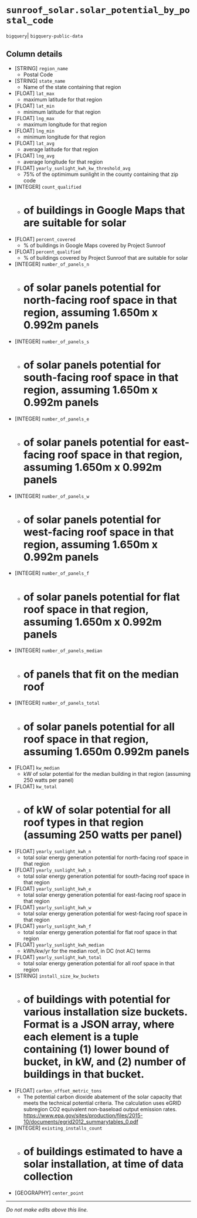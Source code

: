 # `sunroof_solar.solar_potential_by_postal_code`
`bigquery`| `bigquery-public-data`

## Column details
* [STRING]    `region_name`
  - Postal Code
* [STRING]    `state_name`
  - Name of the state containing that region
* [FLOAT]     `lat_max`
  - maximum latitude for that region
* [FLOAT]     `lat_min`
  - minimum latitude for that region
* [FLOAT]     `lng_max`
  - maximum longitude for that region
* [FLOAT]     `lng_min`
  - minimum longitude for that region
* [FLOAT]     `lat_avg`
  - average latitude for that region
* [FLOAT]     `lng_avg`
  - average longitude for that region
* [FLOAT]     `yearly_sunlight_kwh_kw_threshold_avg`
  - 75% of the optimimum sunlight in the county containing that zip code
* [INTEGER]   `count_qualified`
  - # of buildings in Google Maps that are suitable for solar
* [FLOAT]     `percent_covered`
  - % of buildings in Google Maps covered by Project Sunroof
* [FLOAT]     `percent_qualified`
  - % of buildings covered by Project Sunroof that are suitable for solar
* [INTEGER]   `number_of_panels_n`
  - # of solar panels potential for north-facing roof space in that region, assuming 1.650m x 0.992m panels
* [INTEGER]   `number_of_panels_s`
  - # of solar panels potential for south-facing roof space in that region, assuming 1.650m x 0.992m panels
* [INTEGER]   `number_of_panels_e`
  - # of solar panels potential for east-facing roof space in that region, assuming 1.650m x 0.992m panels
* [INTEGER]   `number_of_panels_w`
  - # of solar panels potential for west-facing roof space in that region, assuming 1.650m x 0.992m panels
* [INTEGER]   `number_of_panels_f`
  - # of solar panels potential for flat roof space in that region, assuming 1.650m x 0.992m panels
* [INTEGER]   `number_of_panels_median`
  - # of panels that fit on the median roof
* [INTEGER]   `number_of_panels_total`
  - # of solar panels potential for all roof space in that region, assuming 1.650m 0.992m panels
* [FLOAT]     `kw_median`
  - kW of solar potential for the median building in that region (assuming 250 watts per panel)
* [FLOAT]     `kw_total`
  - # of kW of solar potential for all roof types in that region (assuming 250 watts per panel)
* [FLOAT]     `yearly_sunlight_kwh_n`
  - total solar energy generation potential for north-facing roof space in that region
* [FLOAT]     `yearly_sunlight_kwh_s`
  - total solar energy generation potential for south-facing roof space in that region
* [FLOAT]     `yearly_sunlight_kwh_e`
  - total solar energy generation potential for east-facing roof space in that region
* [FLOAT]     `yearly_sunlight_kwh_w`
  - total solar energy generation potential for west-facing roof space in that region
* [FLOAT]     `yearly_sunlight_kwh_f`
  - total solar energy generation potential for flat roof space in that region
* [FLOAT]     `yearly_sunlight_kwh_median`
  - kWh/kw/yr for the median roof, in DC (not AC) terms
* [FLOAT]     `yearly_sunlight_kwh_total`
  - total solar energy generation potential for all roof space in that region
* [STRING]    `install_size_kw_buckets`
  - # of buildings with potential for various installation size buckets. Format is a JSON array, where each element is a tuple containing (1) lower bound of bucket, in kW, and (2) number of buildings in that bucket.
* [FLOAT]     `carbon_offset_metric_tons`
  - The potential carbon dioxide abatement of the solar capacity that meets the technical potential criteria. The calculation uses eGRID subregion CO2 equivalent non-baseload output emission rates. https://www.epa.gov/sites/production/files/2015-10/documents/egrid2012_summarytables_0.pdf
* [INTEGER]   `existing_installs_count`
  - # of buildings estimated to have a solar installation, at time of data collection
* [GEOGRAPHY] `center_point`

-------------------------------------------------------------------------------
*Do not make edits above this line.*
